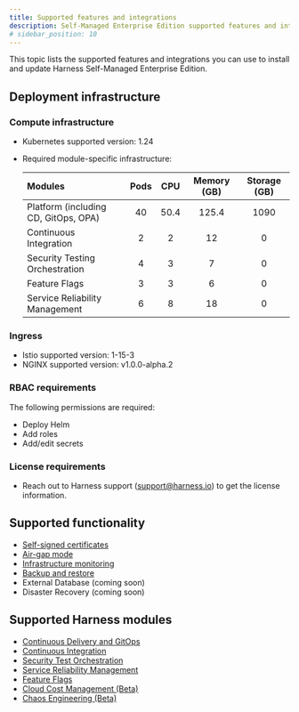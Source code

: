 ```yaml
---
title: Supported features and integrations
description: Self-Managed Enterprise Edition supported features and integrations. 
# sidebar_position: 10
---
```


This topic lists the supported features and integrations you can use to install and update Harness Self-Managed Enterprise Edition.

## Deployment infrastructure

### Compute infrastructure 
* Kubernetes supported version: 1.24
* Required module-specific infrastructure:

   | **Modules** | **Pods** | **CPU** | **Memory (GB)** | **Storage (GB)** |
   | :-- | :--: | :--: | :--: | :--: |
   | Platform (including CD, GitOps, OPA) | 40 | 50.4 | 125.4 | 1090 |
   | Continuous Integration | 2 | 2 | 12 | 0 |
   | Security Testing Orchestration | 4 | 3| 7 | 0 |
   | Feature Flags | 3 | 3 | 6 | 0 |
   | Service Reliability Management | 6 | 8 | 18 | 0 |

### Ingress
* Istio supported version: 1-15-3
* NGINX supported version: v1.0.0-alpha.2

### RBAC requirements

The following permissions are required:
* Deploy Helm
* Add roles
* Add/edit secrets

### License requirements
* Reach out to Harness support (support@harness.io) to get the license information.

## Supported functionality
* [Self-signed certificates](https://developer.harness.io/docs/self-managed-enterprise-edition/self-managed-helm-based-install/how-to-use-self-signed-certificates-with-self-managed/)
* [Air-gap mode](https://developer.harness.io/docs/self-managed-enterprise-edition/self-managed-helm-based-install/install-in-an-air-gapped-environment/)
* [Infrastructure monitoring](https://developer.harness.io/docs/self-managed-enterprise-edition/monitor-self-managed-enterprise-edition/monitor-harness-on-prem/)
* [Backup and restore](https://developer.harness.io/docs/self-managed-enterprise-edition/back-up-and-recover/back-up-and-restore-helm/)
* External Database (coming soon)
* Disaster Recovery (coming soon)

## Supported Harness modules

* [Continuous Delivery and GitOps](https://developer.harness.io/docs/continuous-delivery/)
* [Continuous Integration](https://developer.harness.io/docs/continuous-integration/)
* [Security Test Orchestration](https://developer.harness.io/docs/security-testing-orchestration/)
* [Service Reliability Management](https://developer.harness.io/docs/service-reliability-management/)
* [Feature Flags](https://developer.harness.io/docs/feature-flags/)
* [Cloud Cost Management (Beta)](https://developer.harness.io/docs/cloud-cost-management/)
* [Chaos Engineering (Beta)](https://developer.harness.io/docs/chaos-engineering/)
